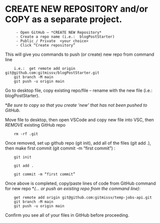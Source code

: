 # CREATE NEW REPOSITORY and/or COPY as a separate project.

    	 - Open GitHub – *CREATE NEW Repository*
    	 - Create a repo name (i.e.:  blogPostStarter)
    	 - Public / Private  <your choice>
    	 - Click “Create repository”

This will give you commands to push (or create) new repo from command line

    	i.e.:  get remote add origin git@github.com:gitmissv/blogPostStarter.git
    	git branch -M main
    	git push -u origin main

Go to desktop file, copy existing repo/file – rename with the new file (i.e.: blogPostStarter).

\*_Be sure to copy so that you create ‘new’ that has not been pushed to GitHub._

Move file to desktop, then open VSCode and copy new file into VSC, then _REMOVE_ existing GitHub repo

    	rm -rf .git

Once removed, set up github repo (git init), add all of the files (git add .), then make first commit (git commit -m “first commit”) :

    	git init

    	git add .

    	git commit -m “first commit”

Once above is completed, copy/paste lines of code from GitHub command for new repo \*_(… or push an existing repo from the command line)_:

    	get remote add origin git@github.com:gitmissv/temp-jobs-api.git
    	git branch -M main
    	git push -u origin main

Confirm you see all of your files in GitHub before proceeding.
